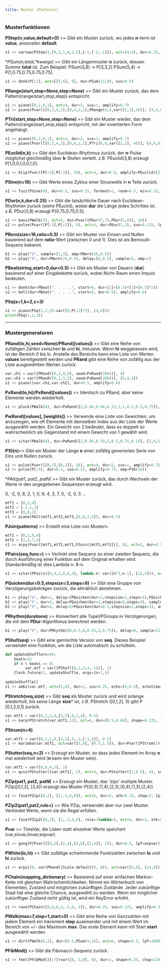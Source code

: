 ```yaml
---
title: Muster (Patterns)
---
```



### Musterfunktionen


**PStep(n,value,default=0)** >> Gibt ein Muster zurück, wo jedes **n**-term ist **value**, ansonsten **default**.
```python
s1 >> varsaw(PStep(3,[0,2,1,4,2,5],[-2,[-2,-1]]), oct=(4,6), dur=0.25, sus=0.125, lpf=linvar([200,4000], 8))
```

**PSum(n,total,\**kwargs)** >> Gibt ein Längenmuster **n** zurück, dessen Summe **total** ist. Zum Beispiel: PSum(3,8) -> P[3,3,2] PSum(5,4) -> P[1,0.75,0.75,0.75,0.75].
```python
s1 >> donk(P[:2], oct=[[5,6], 6], dur=PSum(12,8), sus=0.5)
```

**PRange(start,stop=None,step=None)** >> Gibt ein Muster zurück, das dem Pattern(range(start,stop,step)) entspricht.
```python
s1 >> piano([0,2,0,1], oct=4, dur=2, sus=1, amplify=0.7)
s2 >> piano(Pvar([[0,2,4,2],[0,4,2,1],PRange(0,8,var([2,1],4))], [4,4,8]), dur=Pvar([0.5,PDur([3,5],8)], [1,3]))
```

**PTri(start,stop=None,step=None)** >> Gibt ein Muster wieder, das dem Pattern(range(start,stop,step)) entspricht, mit der invertierten Form angehängt.
```python
s1 >> piano([0,2,0,1], oct=4, dur=2, sus=1, amplify=0.7)
s2 >> piano(Pvar([[0,2,4,2],[0,4,2,1],PTri(0,8,var([2,1], 4))], [4,4,8]), dur=Pvar([0.5,PDur([3,5], 8)],[1,3]))
```

**PEuclid(n,k)** >> Gibt den Euclidean-Rhythmus zurück, der **n**-Pulse möglichst gleichmäßig über **k**-Stufen verteilt. z.B. PEuclid(3,8) erzeugt P[1,0,0,1,0,0,1,0].
```python
s1 >> blip(Pvar([P[:2],P[:3]], 16), oct=4, dur=0.5, amplify=PEuclid([3,5,5,3],[7,8]))
```

**PSine(n=16)** >> Gibt Werte eines Zyklus einer Sinuswelle in **n** Teile zurück.
```python
s1 >> fuzz(PSine(8), dur=0.5, sus=0.25, formant=1, room=0.5, mix=0.33, pan=PSine(32))
```

**PDur(n,k,dur=0.25)** >> Gibt die tatsächliche Dauer nach Euclidean-Rhythmen zurück (siehe PEuclid), wobei **dur** die Länge jedes Schrittes ist. z.B. PDur(3,8) erzeugt P[0.75,0.75,0.5].
```python
s1 >> bass(PWalk(3), oct=5, dur=Pvar([PDur(5,7),PDur(5,8)], 16))
s2 >> pulse(Pvar([P[:3],P[:2]], 8), oct=5, dur=PDur(2,3), sus=0.125, lpf=expvar([400,4000], 16), lpr=0.75, amp=P10(16))
```

**PBern(size=16,ratio=0.5)** >> Gibt ein Muster von Einsen und Nullen basierend auf dem **ratio**-Wert (zwischen 0 und 1). Dies ist als Bernoulli-Sequenz bekannt.
```python
b1 >> play("S", sample=[1,3], amp=PBern(16,0.5))
b2 >> play("S", dur=PBern(24,0.5), delay=[0,0.5], sample=5, amp=1)
```

**PBeat(string,start=0,dur=0.5)** >> Gibt ein Muster von Dauern (**dur**) basierend auf einer Eingabekette zurück, wobei Nicht-Raum einen Impuls bedeuten.
```python
s1 >> donk(dur=PBeat(". . . ..", start=0, dur=[1]+[0.5]+[1]+[0.5]*2))
s2 >> bell(dur=PBeat(". . . ..", start=0, dur=0.5), amplify=0.6)
```

**PSq(a=1,b=2,c=3)**
```python
s1 >> piano(PSq(1,2,3)-var([0,P[:2]*2], [4,8]))
print(PSq(1,2,3))
```


---
### Mustergeneratoren


**PRand(lo,hi,seed=None)/PRand([values])** >> Gibt eine Reihe von zufälligen Zahlen zwischen **lo** und **hi**, inklusive. Wenn **hi** weggelassen wird, ist der Bereich *0* bis *lo*. Anstelle des Bereichs kann eine Liste von Werten **values** bereitgestellt werden und **PRand** gibt eine Reihe von zufällig aus der Liste ausgewählten Werten zurück.
```python
var.ch1 = var([PRand([0,2,4,8], seed=PxRand(200))], 4)
var.ch2 = var([PRand([0,1,3,5], seed=PxRand(200))], [8,4,4])
s1 >> piano([var.ch1,var.ch2], dur=0.5, amplify=0.6)
```

**PxRand(lo,hi)/PxRand([values])** >> Identisch zu PRand, aber keine Elemente werden wiederholt.
```python
s1 >> pluck(PWalk(4), dur=PxRand([2,0.66,0.66,0.33,1,1,0.5,0.5,0.75]), oct=6, formant=3, tremolo=3, room=0.6, mix=0.3, amplify=0.65)
```

**PwRand([values], [weights])** >> Verwende eine Liste von Gewichten, um anzuzeigen, wie oft Elemente mit demselben Index aus der Liste der Werte ausgewählt werden.
Ein Gewicht von 2 bedeutet, dass es doppelt so wahrscheinlich als Gegenstand mit einem Gewicht von 1 gewählt wird.
```python
s1 >> sitar(PWalk(4), dur=PwRand([2,0.66,0.33,1,0.5,0.75,0.25], [2,4,5,3,7,6,1]), oct=PwRand([6,6,7,5], [4,3,2,1]), room=0.6, mix=0.5, amplify=0.65)
```

**P10(n)**>> Gibt ein Muster der Länge **n** einer zufällig generierten Serie von Eins und Nullen zurück.
```python
s1 >> pulse(Pvar([[0,1],[0,2]], 16), oct=4, dur=2, sus=1, amplify=0.75)
s2 >> pulse(P[:4], dur=0.5, sus=0.25, amplify=0.75, amp=P10(16))
```

**PAlt(pat1, pat2, *patN)** >> Gibt ein Muster zurück, das durch Wechseln der Werte in den angegebenen Sequenzen erzeugt wird.

0, -2, 0, 8, 2, 1, 0, 9, 4, 3, 7, 0, -2, 0, 5 ...
```python
mtf1 = [0,2,4]
mtf2 = [-2,1,3]
mtf3 = [0,0,2]
s1 >> piano(PAlt(mtf1,mtf2,mtf3,[8,9,7,5]), dur=0.5)
```

**PJoin(patterns)** >> Erstellt eine Liste von Mustern.
```python
mtf1 = [0,2,6,4]
mtf2 = [1,3,7,5]
s1 >> arpy(Pvar([mtf1,mtf2,mtf1,PJoin([mtf1,mtf2])], 8), oct=5, dur=0.5, formant=3, room=0.5, mix=0.3)
```

**PPairs(seq,func=<lambda>)** >> Verlinkt eine Sequenz zu einer zweiten Sequenz, die durch Ausführung einer Funktion auf dem Original erhalten wird. Standardmäßig ist dies Lambda n: 8-n.
```python
s1 >> sitar(PPairs([0,4,2,0,6,4], lambda n: var([n*3,n-1], [12,4])), oct=4, dur=0.5, amplify=0.4)
```

**PQuicken(dur=0.5,stepsize=3,steps=6)** >> Gibt eine Gruppe von Verzögerungsbeträgen zurück, die allmählich abnehmen.
```python
b1 >> play("m", dur=1, delay=[PQuicken(dur=2,stepsize=2,steps=3),PQuicken(dur=2,stepsize=2,steps=6)], sus=0.125, amplify=0.4)
b2 >> play("t", dur=4, delay=PQuicken(dur=1,stepsize=4,steps=3), sample=2, amplify=0.6)
b3 >> play("S", dur=4, delay=2+PQuicken(dur=0.5,stepsize=2,steps=3), amplify=0.65)
```

**PRhythm(durations)** >> Konvertiert alle Tupel/PGroups in Verzögerungen, die mit dem **PDur**-Algorithmus berechnet werden.
```python
b1 >> play("V", dur=PRhythm([0,0.5,0,0.25,1,0.75]), delay=0, sample=12, amplify=0.65)
```

**PShuf(seq)** >> Gibt eine gemischte Version von **seq**. Dieses Beispiel verwendet eine Funktion, um die Liste automatisch zu schütteln.
```python
def updateShuffle(n=0):
    beats=32
    if n % beats == 0:
         var.mtf = var([PShuf([0,1,3,4,-1])], 1)
    Clock.future(1, updateShuffle, args=(n+1,))
    
updateShuffle()
s1 >> ambi(var.mtf, oct=(5,6), dur=1, sus=0.25, echo=[0,0.5], echotime=2, room=0.66, mix=0.3, amplify=0.5)
```

**PStretch(seq,size)** >> Gibt **seq** als Muster zurück und wird solange wiederholt, bis seine Länge **size*** ist, z.B. PStretch ([0,1,2], 5) gibt P [0,1,2,0,1] zurück.
```python
var.mtf1 = var([0,1,2,4,[3,5],0,2,4], 0.5)
s1 >> karp(PStretch(var.mtf1,12), oct=6, dur=[0.5,0.66], shape=0.125, formant=0, rate=0.125, amplify=0.66)
```

**PStrum(n=4)**
```python
var.mtf1 = var([0,1,2,0,[4,2],3,-2,[-1,4]], 0.5)
s1 >> marimba(var.mtf1, oct=var([5,6], [0.5,1.5]), dur=Pvar([PStrum(5),PStrum(2)], 16), shape=0.25, room=0.5, mix=0.5, amplify=1)
```

**PStutter(seq,n=2)** >> Erzeugt ein Muster, so dass jedes Element im Array **n** mal wiederholt wird (**n** kann ein Muster sein).
```python
var.mtf1 = var([0,6,4,2], 2)
s1 >> quin(PStutter([var.mtf1], 2), oct=4, dur=PStutter([1,0.5], 4), sus=0.25, amplify=0.65)
```

**PZip(pat1, pat2, patN)** >> Erzeugt ein Muster, das 'zips' multiple Muster. PZip([0,1,2], [3,4]) erzeugt das Muster P[(0,3),(1,4),(2,3),(0,4),(1,3),(2,4)].
```python
s1 >> faim(PZip([0,2], [2,-2,4,6]), oct=6, dur=2, atk=0.15, chop=2, lpf=1800, vib=2, amplify=0.5)
```

**PZip2(pat1,pat2,rule=<lambda>)** >> Wie PZip, verwendet aber nur zwei Muster. Verbindet Werte, wenn sie die Regel erfüllen.
```python
s1 >> faim(PZip2([0,2], [2,-2,4,6], rule=<lambda>), oct=6, dur=2, atk=0.15, chop=2, lpf=1800, vib=2, amplify=0.5)
```

**Pvar** >> TimeVar, die Listen statt einzelner Werte speichert (var,sinvar,linvar,expvar).
```python
s1 >> gong(P[Pvar([[0,2],[2,4],[4,6],[2,4]], 2)], dur=0.5, lpf=expvar([800,8000], [4,0]), pan=sinvar([-0.65,0.65], 8), amplify=0.75)
```

**PWhite(lo,hi)** >> Gibt zufällige schwimmende Punktzahlen zwischen **lo** und **hi** zurück.
```python
s1 >> arpy((0, var(PRand([Scale.default]), 8)), oct=var([5,6], [24,8]), dur=PDur(5,8), room=0.5, mix=sinvar(0.3,0.75), pan=PWhite(-1,1), amplify=0.65)
```

**PChain(mapping_dictionary)** >> Basierend auf einer einfachen Markov-Kette mit gleichen Wahrscheinlichkeiten. Nimmt ein Wörterbuch von Elementen, Zustand und möglichen zukünftigen Zustände. Jeder zukünftige Staat hat eine gleiche Chance, ausgewählt zu werden. Wenn ein möglicher zukünftiger Zustand nicht gültig ist, wird ein KeyError erhöht.
```python
s1 >> rave(PChain([0,8,6,3,-2,0,-3]), dur=0.25, sus=0.125, amplify=0.5)
```

**PWalk(max=7,step=1,start=0)** >> Gibt eine Reihe von Ganzzahlen mit jedem Element ein Inkrement **step** auseinander und mit einem Wert im Bereich von +/- das Maximum **max**. Das erste Element kann mit Start **start** ausgewählt werden.
```python
s1 >> dirt(PWalk(6,2), dur=[0.5,PSum(4,3)], oct=6, shape=0.3, lpf=1800, pan=(-0.65,0.65), amplify=0.25)
```

**PFibMod()** >> Gibt die Fibonacci-Sequenz zurück.
```python
s1 >> feel(PFibMod()[:7]+var([0,-3,0], 8), dur=1, shape=0.25, chop=128, room=0.75, mix=0.5)

```